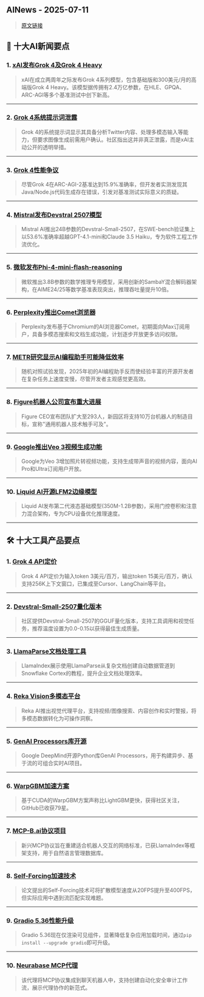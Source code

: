 ## AINews - 2025-07-11

> [原文链接](https://news.smol.ai/issues/25-07-10-grok-4/)

## 📰 十大AI新闻要点

### 1. [xAI发布Grok 4及Grok 4 Heavy](https://www.youtube.com/watch?v=MtYsUdfZPMA&t=390s)
> xAI在成立两周年之际发布Grok 4系列模型，包含基础版和300美元/月的高端版Grok 4 Heavy。该模型据传拥有2.4万亿参数，在HLE、GPQA、ARC-AGI等多个基准测试中创下新高。

---

### 2. [Grok 4系统提示词泄露](https://github.com/xai-org/grok-prompts)
> Grok 4的系统提示词显示其具备分析Twitter内容、处理多模态输入等能力，但要求图像生成前需用户确认。社区指出这并非真正泄露，而是xAI主动公开的透明举措。

---

### 3. [Grok 4性能争议](https://x.com/Teknium1/status/1943354860608589836)
> 尽管Grok 4在ARC-AGI-2基准达到15.9%准确率，但开发者实测发现其Java/Node.js代码生成存在错误，引发对基准测试实际意义的质疑。

---

### 4. [Mistral发布Devstral 2507模型](https://huggingface.co/mistralai/Devstral-Small-2507)
> Mistral AI推出24B参数的Devstral-Small-2507，在SWE-bench验证集上以53.6%准确率超越GPT-4.1-mini和Claude 3.5 Haiku，专为软件工程工作流优化。

---

### 5. [微软发布Phi-4-mini-flash-reasoning](https://huggingface.co/microsoft/Phi-4-mini-flash-reasoning)
> 微软推出3.8B参数的数学推理专用模型，采用创新的SambaY混合解码器架构，在AIME24/25等数学基准表现突出，推理吞吐量提升10倍。

---

### 6. [Perplexity推出Comet浏览器](https://x.com/perplexity_ai/status/1943437826307297480)
> Perplexity发布基于Chromium的AI浏览器Comet，初期面向Max订阅用户，具备多模态搜索和文档生成功能，计划逐步开放更多访问权限。

---

### 7. [METR研究显示AI编程助手可能降低效率](https://twitter.com/METR_Evals/status/1943401701052158240)
> 随机对照试验发现，2025年初的AI编程助手反而使经验丰富的开源开发者在复杂任务上速度变慢，尽管开发者主观感觉更高效。

---

### 8. [Figure机器人公司宣布重大进展](https://twitter.com/adcock_brett/status/1943029976573579586)
> Figure CEO宣布团队扩大至293人，新园区将支持10万台机器人的制造目标，宣称"通用机器人技术触手可及"。

---

### 9. [Google推出Veo 3视频生成功能](https://twitter.com/Google/status/1943328300517958101)
> Google为Veo 3增加照片转视频功能，支持生成带声音的视频内容，面向AI Pro和Ultra订阅用户开放。

---

### 10. [Liquid AI开源LFM2边缘模型](https://www.liquid.ai/blog/liquid-foundation-models-v2)
> Liquid AI发布第二代液态基础模型(350M-1.2B参数)，采用门控卷积和注意力混合架构，专为CPU设备优化推理速度。

---

## 🛠️ 十大工具产品要点

### 1. [Grok 4 API定价](https://twitter.com/scaling01/status/1943168223102321003)
> Grok 4 API定价为输入token 3美元/百万，输出token 15美元/百万，确认支持256K上下文窗口，已集成至Cursor、LangChain等平台。

---

### 2. [Devstral-Small-2507量化版本](https://huggingface.co/unsloth/Devstral-Small-2507-GGUF)
> 社区提供Devstral-Small-2507的GGUF量化版本，支持工具调用和视觉任务，推荐温度设置为0.0-0.15以获得最佳生成质量。

---

### 3. [LlamaParse文档处理工具](https://twitter.com/jerryjliu0/status/1943107617313984610)
> LlamaIndex展示使用LlamaParse从复杂文档创建自动数据管道到Snowflake Cortex的教程，提升企业文档处理效率。

---

### 4. [Reka Vision多模态平台](https://x.com/RekaAILabs/status/1942621988390088771)
> Reka AI推出视觉代理平台，支持视频/图像搜索、内容创作和实时警报，将多模态数据转化为可操作洞察。

---

### 5. [GenAI Processors库开源](https://twitter.com/osanseviero/status/1943381135825805313)
> Google DeepMind开源Python库GenAI Processors，用于构建异步、基于流的可组合实时AI项目。

---

### 6. [WarpGBM加速方案](https://github.com/jefferythewind/warpgbm)
> 基于CUDA的WarpGBM方案声称比LightGBM更快，获得社区关注，GitHub已收获79星。

---

### 7. [MCP-B.ai协议项目](https://mcp-b.ai/)
> 新兴MCP协议旨在重建适合机器人交互的网络标准，已获LlamaIndex等框架支持，用于自然语言管理数据库。

---

### 8. [Self-Forcing加速技术](https://arxiv.org/abs/2506.08009)
> 论文提出的Self-Forcing技术可将扩散模型速度从20FPS提升至400FPS，但实际应用中遇到流匹配实现难题。

---

### 9. [Gradio 5.36性能升级](https://www.notion.so/swyx/huggingface)
> Gradio 5.36现在仅渲染可见组件，显著降低复杂应用加载时间，通过`pip install --upgrade gradio`即可升级。

---

### 10. [Neurabase MCP代理](https://neurabase.deploya.dev/)
> 该代理将MCP协议集成到聊天机器人中，支持创建自动化安全审计工作流，展示代理协作的新范式。